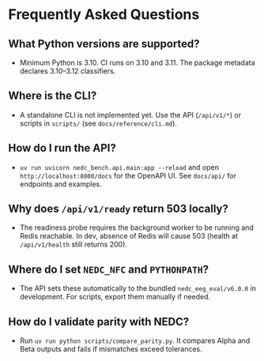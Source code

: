 # Frequently Asked Questions

## What Python versions are supported?
- Minimum Python is 3.10. CI runs on 3.10 and 3.11. The package metadata declares 3.10–3.12 classifiers.

## Where is the CLI?
- A standalone CLI is not implemented yet. Use the API (`/api/v1/*`) or scripts in `scripts/` (see `docs/reference/cli.md`).

## How do I run the API?
- `uv run uvicorn nedc_bench.api.main:app --reload` and open `http://localhost:8000/docs` for the OpenAPI UI. See `docs/api/` for endpoints and examples.

## Why does `/api/v1/ready` return 503 locally?
- The readiness probe requires the background worker to be running and Redis reachable. In dev, absence of Redis will cause 503 (health at `/api/v1/health` still returns 200).

## Where do I set `NEDC_NFC` and `PYTHONPATH`?
- The API sets these automatically to the bundled `nedc_eeg_eval/v6.0.0` in development. For scripts, export them manually if needed.

## How do I validate parity with NEDC?
- Run `uv run python scripts/compare_parity.py`. It compares Alpha and Beta outputs and fails if mismatches exceed tolerances.
